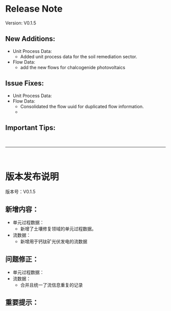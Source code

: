 # Release Note

Version: V0.1.5

## New Additions:

- Unit Process Data:
  - Added unit process data for the soil remediation sector.
- Flow Data:
  - add the new flows for chalcogenide photovoltaics

## Issue Fixes:

- Unit Process Data:
- Flow Data:
  - Consolidated the flow uuid for duplicated flow information.
  - 

## Important Tips:

<br>

---

<br>

# 版本发布说明

版本号：V0.1.5

## 新增内容：

- 单元过程数据：
  - 新增了土壤修复领域的单元过程数据。
- 流数据：
  - 新增用于钙钛矿光伏发电的流数据

## 问题修正：

- 单元过程数据：
- 流数据：
  - 合并且统一了流信息重复的记录

## 重要提示：
